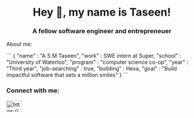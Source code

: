 <h1 align="center">Hey 👋, my name is Taseen!</h1>
<h3 align="center">A fellow software engineer and entrepreneuer</h3>


<p align="left"> About me:</p>
```
{
  "name" : "A S M Taseen",
  "work" : SWE intern at Super,
  "school" : "University of Waterloo",
  "program" : "computer science co-op",
  "year" : "Third year",
  "job-searching" : true,
  "building" : Hexa,
  "goal" : "Build impactful software that sets a million smiles"
}
```

<h3 align="left">Connect with me:</h3>
<p align="left">
<a href="https://linkedin.com/in/https://www.linkedin.com/in/a-s-m-taseen/" target="blank"><img align="center" src="https://raw.githubusercontent.com/rahuldkjain/github-profile-readme-generator/master/src/images/icons/Social/linked-in-alt.svg" alt="https://www.linkedin.com/in/a-s-m-taseen/" height="30" width="40" /></a>
</p>

